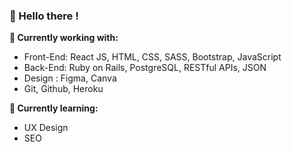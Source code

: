 ### 👋 Hello there ! 

**🚀 Currently working with:**

- Front-End: React JS, HTML, CSS, SASS, Bootstrap, JavaScript
- Back-End: Ruby on Rails, PostgreSQL, RESTful APIs, JSON
- Design : Figma, Canva
- Git, Github, Heroku

**🌱 Currently learning:**
- UX Design
- SEO
